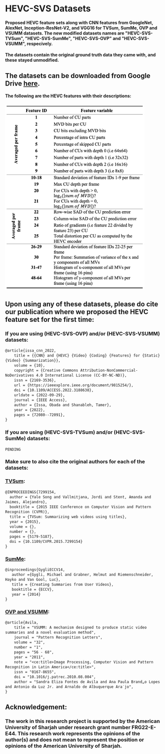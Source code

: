# **HEVC-SVS Datasets**

#### Proposed HEVC feature sets along with CNN features from GoogleNet, AlexNet, Inception-ResNet-V2, and VGG16 for TVSum, SumMe, OVP and VSUMM datasets. The new modified datasets names are "HEVC-SVS-TVSum", "HEVC-SVS-SumMe", "HEVC-SVS-OVP" and "HEVC-SVS-VSUMM", respecively.

#### The datasets contain the original ground truth data they came with, and these stayed unmodified.

## The datasets can be downloaded from Google Drive [here](https://drive.google.com/drive/folders/1s1RfJTeAesyTQdwOuOSdV3PrZ5r6gbKz?usp=sharing).

#### The following are the HEVC features with their descriptions:

<img src="HEVC-Features.png" alt="HEVC Features extracted" width="450"/>

## Upon using any of these datasets, please do cite our publication where we proposed the HEVC feature set for the first time:

### If you are using (HEVC-SVS-OVP) and/or (HEVC-SVS-VSUMM) datasets:
```
@article{issa_cnn_2022,
	title = {{CNN} and {HEVC} {Video} {Coding} {Features} for {Static} {Video} {Summarization}},
	volume = {10},
	copyright = {Creative Commons Attribution-NonCommercial-NoDerivatives 4.0 International License (CC-BY-NC-ND)},
	issn = {2169-3536},
	url = {https://ieeexplore.ieee.org/document/9815254/},
	doi = {10.1109/ACCESS.2022.3188638},
	urldate = {2022-09-29},
	journal = {IEEE Access},
	author = {Issa, Obada and Shanableh, Tamer},
	year = {2022},
	pages = {72080--72091},
}

```
### If you are using (HEVC-SVS-TVSum) and/or (HEVC-SVS-SumMe) datasets:
```
PENDING
```
### Make sure to also cite the original authors for each of the datasets:

### [TVSum](https://people.csail.mit.edu/yalesong/tvsum/):
```
@INPROCEEDINGS{7299154,
  author = {Yale Song and Vallmitjana, Jordi and Stent, Amanda and Jaimes, Alejandro},
  booktitle = {2015 IEEE Conference on Computer Vision and Pattern Recognition (CVPR)}, 
  title = {TVSum: Summarizing web videos using titles}, 
  year = {2015},
  volume = {},
  number = {},
  pages = {5179-5187},
  doi = {10.1109/CVPR.2015.7299154}
}
```

### [SumMe](https://gyglim.github.io/me/vsum/index.html):
```
@inproceedings{GygliECCV14,
   author ={Gygli, Michael and Grabner, Helmut and Riemenschneider, Hayko and Van Gool, Luc},
   title = {Creating Summaries from User Videos},
   booktitle = {ECCV},
   year = {2014}
}
```

### [OVP and VSUMM](https://www.sites.google.com/site/vsummsite/home):
```
@article{Avila,
    title = "VSUMM: A mechanism designed to produce static video summaries and a novel evaluation method",
    journal = "Pattern Recognition Letters",
    volume = "32",
    number = "1",
    pages = "56 - 68",
    year = "2011",
    note = "<ce:title>Image Processing, Computer Vision and Pattern Recognition in Latin America</ce:title>",
    issn = "0167-8655",
    doi = "10.1016/j.patrec.2010.08.004",
    author = "Sandra Eliza Fontes de Avila and Ana Paula Brand„o Lopes and Antonio da Luz Jr. and Arnaldo de Albuquerque Ara˙jo",
}
```

## Acknowledgement:
### The work in this research project is supported by the American University of Sharjah under research grant number FRG22-E-E44. This research work represents the opinions of the author(s) and does not mean to represent the position or opinions of the American University of Sharjah. 


